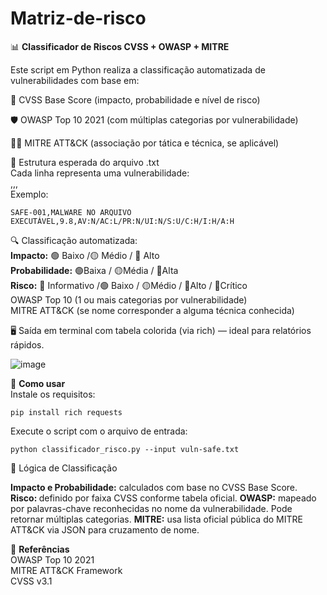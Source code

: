 # Matriz-de-risco
📊 <b>Classificador de Riscos CVSS + OWASP + MITRE<br></b>

Este script em Python realiza a classificação automatizada de vulnerabilidades com base em:<br>

🎯 CVSS Base Score (impacto, probabilidade e nível de risco)<br>

🛡️ OWASP Top 10 2021 (com múltiplas categorias por vulnerabilidade)<br>

🕵️‍♂️ MITRE ATT&CK (associação por tática e técnica, se aplicável)<br>


📁 Estrutura esperada do arquivo .txt<br>
Cada linha representa uma vulnerabilidade:<br>
<ID>,<Nome>,<CVSS Base Score>,<Vetores CVSS><br>
Exemplo:
    
    SAFE-001,MALWARE NO ARQUIVO EXECUTÁVEL,9.8,AV:N/AC:L/PR:N/UI:N/S:U/C:H/I:H/A:H

🔍 Classificação automatizada:<br>
  <b>Impacto:</b> 
  🟢 Baixo /🟡 Médio / 🔴 Alto<br>
  <b>Probabilidade:</b> 
  🟢Baixa / 🟡Média / 🔴Alta<br>
  <b>Risco:</b>
  🔵 Informativo /🟢 Baixo / 🟡Médio / 🔴Alto / 🔴Crítico<br>
  OWASP Top 10 (1 ou mais categorias por vulnerabilidade)<br>
  MITRE ATT&CK (se nome corresponder a alguma técnica conhecida)<br>

🖥️ Saída em terminal com tabela colorida (via rich) — ideal para relatórios rápidos.<br>

![image](https://github.com/user-attachments/assets/6a3917d7-2f45-4bb1-b4d8-5c6e3f115d2c)

🚀 <b>Como usar<br></b>
Instale os requisitos:<br>

    pip install rich requests

Execute o script com o arquivo de entrada:<br>

    python classificador_risco.py --input vuln-safe.txt

🧠 Lógica de Classificação<br>

<b>Impacto e Probabilidade:</b> calculados com base no CVSS Base Score.
<b>Risco: </b>definido por faixa CVSS conforme tabela oficial.
<b>OWASP:</b> mapeado por palavras-chave reconhecidas no nome da vulnerabilidade. Pode retornar múltiplas categorias.
<b>MITRE:</b> usa lista oficial pública do MITRE ATT&CK via JSON para cruzamento de nome.

📌 <b>Referências<br></b>
OWASP Top 10 2021<br>
MITRE ATT&CK Framework<br>
CVSS v3.1<br>

